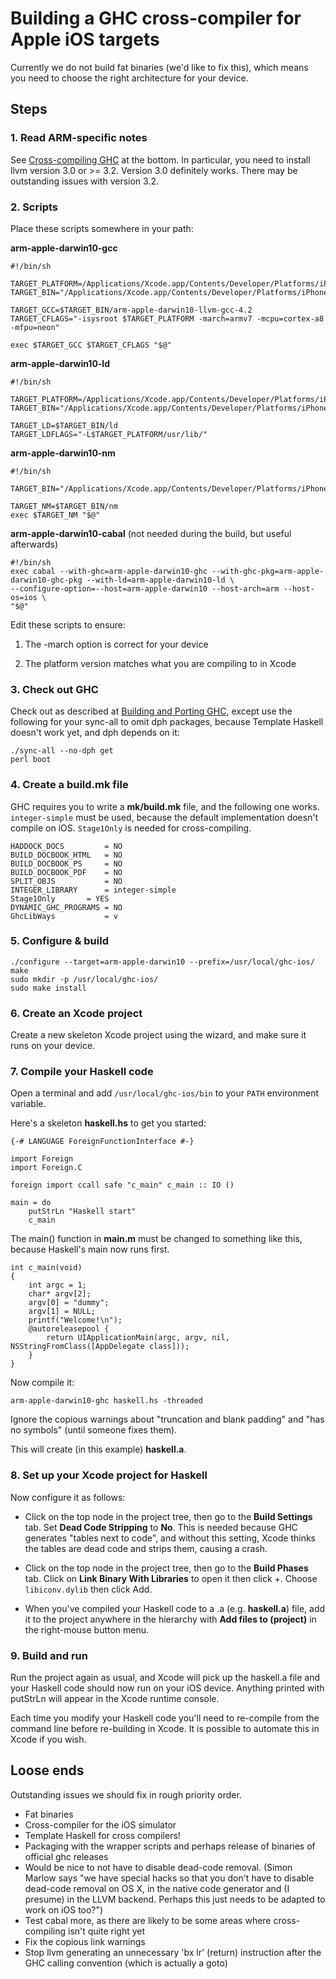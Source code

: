 # Building a GHC cross-compiler for Apple iOS targets


Currently we do not build fat binaries (we'd like to fix this), which means you need to choose the right architecture for your device.

## Steps

### 1. Read ARM-specific notes


See [Cross-compiling GHC](building/cross-compiling) at the bottom. In particular, you need to install llvm version 3.0 or \>= 3.2. Version 3.0 definitely works. There may be outstanding issues with version 3.2.

### 2. Scripts


Place these scripts somewhere in your path:

**arm-apple-darwin10-gcc**

```wiki
#!/bin/sh

TARGET_PLATFORM=/Applications/Xcode.app/Contents/Developer/Platforms/iPhoneOS.platform/Developer/SDKs/iPhoneOS6.1.sdk
TARGET_BIN="/Applications/Xcode.app/Contents/Developer/Platforms/iPhoneOS.platform/Developer/usr/bin"

TARGET_GCC=$TARGET_BIN/arm-apple-darwin10-llvm-gcc-4.2
TARGET_CFLAGS="-isysroot $TARGET_PLATFORM -march=armv7 -mcpu=cortex-a8 -mfpu=neon"

exec $TARGET_GCC $TARGET_CFLAGS "$@"
```

**arm-apple-darwin10-ld**

```wiki
#!/bin/sh

TARGET_PLATFORM=/Applications/Xcode.app/Contents/Developer/Platforms/iPhoneOS.platform/Developer/SDKs/iPhoneOS6.1.sdk
TARGET_BIN="/Applications/Xcode.app/Contents/Developer/Platforms/iPhoneOS.platform/Developer/usr/bin"

TARGET_LD=$TARGET_BIN/ld
TARGET_LDFLAGS="-L$TARGET_PLATFORM/usr/lib/"
```

**arm-apple-darwin10-nm**

```wiki
#!/bin/sh

TARGET_BIN="/Applications/Xcode.app/Contents/Developer/Platforms/iPhoneOS.platform/Developer/usr/bin"

TARGET_NM=$TARGET_BIN/nm
exec $TARGET_NM "$@"
```

**arm-apple-darwin10-cabal** (not needed during the build, but useful afterwards)

```wiki
#!/bin/sh
exec cabal --with-ghc=arm-apple-darwin10-ghc --with-ghc-pkg=arm-apple-darwin10-ghc-pkg --with-ld=arm-apple-darwin10-ld \
--configure-option=--host=arm-apple-darwin10 --host-arch=arm --host-os=ios \
"$@"
```


Edit these scripts to ensure:

1. The -march option is correct for your device

1. The platform version matches what you are compiling to in Xcode

### 3. Check out GHC


Check out as described at [Building and Porting GHC](building), except use the following for your sync-all to omit dph packages, because Template Haskell doesn't work yet, and dph depends on it:

```wiki
./sync-all --no-dph get
perl boot
```

### 4. Create a build.mk file


GHC requires you to write a **mk/build.mk** file, and the following one works. `integer-simple` must be used, because the default implementation doesn't compile on iOS. `Stage1Only` is needed for cross-compiling.

```wiki
HADDOCK_DOCS         = NO
BUILD_DOCBOOK_HTML   = NO
BUILD_DOCBOOK_PS     = NO
BUILD_DOCBOOK_PDF    = NO
SPLIT_OBJS           = NO
INTEGER_LIBRARY      = integer-simple
Stage1Only 	     = YES
DYNAMIC_GHC_PROGRAMS = NO
GhcLibWays           = v
```

### 5. Configure & build

```wiki
./configure --target=arm-apple-darwin10 --prefix=/usr/local/ghc-ios/
make
sudo mkdir -p /usr/local/ghc-ios/
sudo make install
```

### 6. Create an Xcode project


Create a new skeleton Xcode project using the wizard, and make sure it runs on your device.

### 7. Compile your Haskell code


Open a terminal and add `/usr/local/ghc-ios/bin` to your `PATH` environment variable.


Here's a skeleton **haskell.hs** to get you started:

```wiki
{-# LANGUAGE ForeignFunctionInterface #-}

import Foreign
import Foreign.C

foreign import ccall safe "c_main" c_main :: IO ()

main = do
    putStrLn "Haskell start"
    c_main
```


The main() function in **main.m** must be changed to something like this, because Haskell's main now runs first.

```wiki
int c_main(void)
{
    int argc = 1;
    char* argv[2];
    argv[0] = "dummy";
    argv[1] = NULL;		
    printf("Welcome!\n");
    @autoreleasepool {
        return UIApplicationMain(argc, argv, nil, NSStringFromClass([AppDelegate class]));
    }
}
```


Now compile it:

```wiki
arm-apple-darwin10-ghc haskell.hs -threaded
```


Ignore the copious warnings about "truncation and blank padding" and "has no symbols" (until someone fixes them).


This will create (in this example) **haskell.a**.

### 8. Set up your Xcode project for Haskell


Now configure it as follows:

- Click on the top node in the project tree, then go to the **Build Settings** tab. Set **Dead Code Stripping** to **No**. This is needed because GHC generates "tables next to code", and without this setting, Xcode thinks the tables are dead code and strips them, causing a crash.

- Click on the top node in the project tree, then go to the **Build Phases** tab. Click on **Link Binary With Libraries** to open it then click +. Choose `libiconv.dylib` then click Add.

- When you've compiled your Haskell code to a .a (e.g. **haskell.a**) file, add it to the project anywhere in the hierarchy with **Add files to (project)** in the right-mouse button menu.

### 9. Build and run


Run the project again as usual, and Xcode will pick up the haskell.a file and your Haskell code should now run on your iOS device. Anything printed with putStrLn will appear in the Xcode runtime console.


Each time you modify your Haskell code you'll need to re-compile from the command line before re-building in Xcode. It is possible to automate this in Xcode if you wish.

## Loose ends


Outstanding issues we should fix in rough priority order.

- Fat binaries
- Cross-compiler for the iOS simulator
- Template Haskell for cross compilers!
- Packaging with the wrapper scripts and perhaps release of binaries of official ghc releases
- Would be nice to not have to disable dead-code removal. (Simon Marlow says "we have special hacks so that you don't have to disable dead-code removal on OS X, in the native code generator and (I presume) in the LLVM backend. Perhaps this just needs to be adapted to work on iOS too?")
- Test cabal more, as there are likely to be some areas where cross-compiling isn't quite right yet
- Fix the copious link warnings
- Stop llvm generating an unnecessary 'bx lr' (return) instruction after the GHC calling convention (which is actually a goto)
